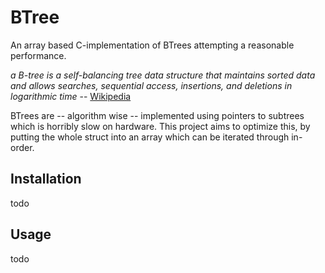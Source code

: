 BTree
=====

An array based C-implementation of BTrees attempting a reasonable performance.

_a B-tree is a self-balancing tree data structure that maintains sorted data and
allows searches, sequential access, insertions, and deletions in logarithmic
time_
 -- [Wikipedia](https://en.wikipedia.org/wiki/B-tree)

BTrees are -- algorithm wise -- implemented using pointers to subtrees which is
horribly slow on hardware. This project aims to optimize this, by putting the
whole struct into an array which can be iterated through in-order.


## Installation

todo


## Usage

todo

